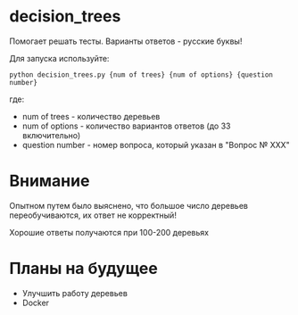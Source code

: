# decision_trees
Помогает решать тесты. Варианты ответов - русские буквы!

Для запуска используйте:
```
python decision_trees.py {num of trees} {num of options} {question number}
```
где:
- num of trees - количество деревьев
- num of options - количество вариантов ответов (до 33 включительно)
- question number - номер вопроса, который указан в "Вопрос № ХХХ"

# Внимание
Опытном путем было выяснено, что большое число деревьев переобучиваются, их ответ не корректный!

Хорошие ответы получаются при 100-200 деревьях

# Планы на будущее

- Улучшить работу деревьев
- Docker